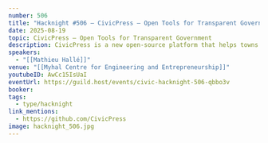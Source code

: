```yaml
---
number: 506
title: "Hacknight #506 – CivicPress – Open Tools for Transparent Government"
date: 2025-08-19
topic: CivicPress – Open Tools for Transparent Government
description: CivicPress is a new open-source platform that helps towns and cities publish meetings, bylaws, budgets, and civic records in a transparent, inspectable way — without vendor lock-in. In this talk, Mathieu Hallé will share how the project began, what it aims to fix, and how open-source tools can help rebuild public trust from the ground up.
speakers:
  - "[[Mathieu Hallé]]"
venue: "[[Myhal Centre for Engineering and Entrepreneurship]]"
youtubeID: AwCc15IsUaI
eventUrl: https://guild.host/events/civic-hacknight-506-qbbo3v
booker:
tags:
  - type/hacknight
link_mentions:
  - https://github.com/CivicPress
image: hacknight_506.jpg
---
```

